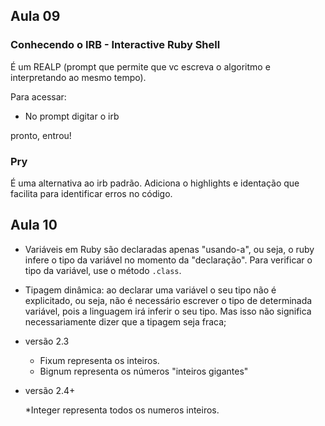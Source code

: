 ## Aula 09

### Conhecendo o IRB - Interactive Ruby Shell

É um REALP (prompt que permite que vc escreva o algoritmo e interpretando ao mesmo tempo).

Para acessar:

* No prompt digitar o irb

pronto, entrou!

### Pry 

É uma alternativa ao irb padrão. Adiciona o highlights e identação que facilita para identificar erros no código. 

## Aula 10

* Variáveis em Ruby são declaradas apenas "usando-a", ou seja, o ruby infere o tipo da variável no momento da "declaração". Para verificar o tipo da variável, use o método `.class`.

- Tipagem dinâmica: ao declarar uma variável o seu tipo não é explicitado, ou seja, não é necessário escrever o tipo de determinada variável, pois a linguagem irá inferir o seu tipo. Mas isso não significa necessariamente dizer que a tipagem seja fraca;

- versão 2.3

    * Fixum representa os inteiros.
    * Bignum representa os números "inteiros gigantes"
- versão 2.4+

    *Integer representa todos os numeros inteiros.


